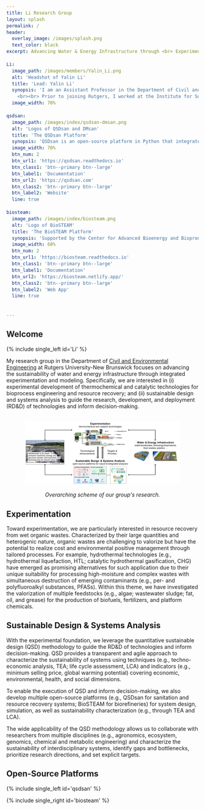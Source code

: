 ```yaml
---
title: Li Research Group
layout: splash
permalink: /
header:
  overlay_image: /images/splash.png
  text_color: black
excerpt: Advancing Water & Energy Infrastructure through <br> Experimentation & Sustainable Design

Li:
  image_path: /images/members/Yalin_Li.png
  alt: 'Headshot of Yalin Li'
  title: 'Lead: Yalin Li'
  synopsis: 'I am an Assistant Professor in the Department of Civil and Environmental Engineering at Rutgers University. I received my B. Eng. from Tongji University, M.S. from the University of Illinois Urbana-Champaign (UIUC), and Ph.D. from Colorado School of Mines, all in Environmental Engineering. During my graduate study, I was a visiting scholar at the Illinois Sustainable Technology Center and National Renewable Energy Laboratory (NREL).
    <br><br> Prior to joining Rutgers, I worked at the Institute for Sustainability, Energy, and Environment (iSEE) and the Center for Advanced Bioenergy and Bioproducts Innovation (CABBI) at UIUC.'
  image_width: 70%

qsdsan:
  image_path: /images/index/qsdsan-dmsan.png
  alt: 'Logos of QSDsan and DMsan'
  title: 'The QSDsan Platform'
  synopsis: 'QSDsan is an open-source platform in Python that integrates system design, process modeling, simulation, TEA, and LCA under uncertainty. Systems developed using QSDsan are deposited in the [EXPOsan](https://github.com/QSD-Group/EXPOsan) (exposition) repository. We also contribute to the development of other open-source tools for water and wastewater treatment, including [WaterTAP](https://watertap.readthedocs.io) funded by the National Alliance for Water Innovation (NAWI). Efforts are also underway to integrate decision-making and optimization capacities (leveraging [DMsan](https://github.com/qsD-Group/DMsan)) as well as to develop interactive education modules.'
  image_width: 70%
  btn_num: 2
  btn_url1: 'https://qsdsan.readthedocs.io'
  btn_class1: 'btn--primary btn--large'
  btn_label1: 'Documentation'
  btn_url2: 'https://qsdsan.com'
  btn_class2: 'btn--primary btn--large'
  btn_label2: 'Website'
  line: true

biosteam:
  image_path: /images/index/biosteam.png
  alt: 'Logo of BioSTEAM'
  title: 'The BioSTEAM Platform'
  synopsis: 'Supported by the Center for Advanced Bioenergy and Bioproducts Innovation ([CABBI](https://cabbi.bio)), BioSTEAM enables the design, simulation, TEA, and LCA of biorefineries under uncertainty. It has been used by researchers across the world to design assess the sustainability of novel feedstocks and emerging bioproducts. Work is also underway to connect BioSTEAM with upstream ecosystem and logistic models to enable dynamic, high-resolution, and spatiotemporally resolved field-to-refinery modeling framework.'
  image_width: 60%
  btn_num: 2
  btn_url1: 'https://biosteam.readthedocs.io'
  btn_class1: 'btn--primary btn--large'
  btn_label1: 'Documentation'
  btn_url2: 'https://biosteam.netlify.app/'
  btn_class2: 'btn--primary btn--large'
  btn_label2: 'Web App'
  line: true


---
```


## Welcome

{% include single_left id='Li' %}

My research group in the Department of [Civil and Environmental Engineering](https://cee.rutgers.edu/) at Rutgers University-New Brunswick focuses on advancing the sustainability of water and energy infrastructure through integrated experimentation and modeling. Specifically, we are interested in (i) experimental development of thermochemical and catalytic technologies for bioprocess engineering and resource recovery; and (ii) sustainable design and systems analysis to guide the research, development, and deployment (RD&D) of technologies and inform decision-making.

<br>

<center> <img src='/images/index/overarching.png' alt='Overarching figure' width='80%' id='image'> </center>

<br>
<center> <i> Overarching scheme of our group's research. </i> </center>

## Experimentation

Toward experimentation, we are particularly interested in resource recovery from wet organic wastes. Characterized by their large quantities and heterogenic nature, organic wastes are challenging to valorize but have the potential to realize cost and environmental positive management through tailored processes. For example, hydrothermal technologies (e.g., hydrothermal liquefaction, HTL; catalytic hydrothermal gasification, CHG) have emerged as promising alternatives for such application due to their unique suitability for processing high-moisture and complex wastes with simultaneous destruction of emerging contaminants (e.g., per- and polyfluoroalkyl substances, PFASs). Within this theme, we have investigated the valorization of multiple feedstocks (e.g., algae; wastewater sludge; fat, oil, and grease) for the production of biofuels, fertilizers, and platform chemicals.


## Sustainable Design & Systems Analysis

With the experimental foundation, we leverage the quantitative sustainable design (QSD) methodology to guide the RD&D of technologies and inform decision-making. QSD provides a transparent and agile approach to characterize the sustainability of systems using techniques (e.g., techno-economic analysis, TEA; life cycle assessment, LCA) and indicators (e.g., minimum selling price, global warming potential) covering economic, environmental, health, and social dimensions. 

To enable the execution of QSD and inform decision-making, we also develop multiple open-source platforms (e.g., QSDsan for sanitation and resource recovery systems; BioSTEAM for biorefineries) for system design, simulation, as well as sustainability characterization (e.g., through TEA and LCA).

The wide applicability of the QSD methodology allows us to collaborate with researchers from multiple disciplines (e.g., agronomics, ecosystem, genomics, chemical and metabolic engineering) and characterize the sustainability of interdisciplinary systems, identify gaps and bottlenecks, prioritize research directions, and set explicit targets.

## Open-Source Platforms

{% include single_left id='qsdsan' %}

{% include single_right id='biosteam' %}


<!-- Old codes for reference

qsdsan:
- image_path: /images/index/qsdsan-dmsan.png
  alt: 'QSDsan and DMsan logos'
  title: 'The QSDsan Platform'
  excerpt: 'QSDsan is an open-source platform in Python that integrates system design, process modeling, simulation, TEA, and LCA under uncertainty. Systems developed using QSDsan are deposited in the [EXPOsan](https://github.com/QSD-Group/EXPOsan) (exposition) repository. We also contribute to the development of other open-source tools for water and wastewater treatment, including [WaterTAP](https://watertap.readthedocs.io) funded by the National Alliance for Water Innovation (NAWI). Efforts are also underway to integrate decision-making and optimization capacities (leveraging [DMsan](https://github.com/qsD-Group/DMsan)) as well as to develop interactive education modules.'
  url: 'https://qsdsan.com'
  btn_label: 'Learn More'
  btn_class: 'btn--primary'


biosteam:
- image_path: /images/index/biosteam.png
  alt: 'BioSTEAM logo'
  title: 'The BioSTEAM Platform'
  excerpt: 'Supported by the Center for Advanced Bioenergy and Bioproducts Innovation (CABBI), BioSTEAM enables the design, simulation, TEA, and LCA of biorefineries under uncertainty. It has been used by researchers across the world to design assess the sustainability of novel feedstocks and emerging bioproducts. Work is also underway to connect BioSTEAM with upstream ecosystem and logistic models to enable dynamic, high-resolution, and spatiotemporally resolved field-to-refinery modeling framework.'
  url: 'https://biosteam.readthedocs.io'
  btn_label: 'Learn More'
  btn_class: 'btn--primary'


{% include feature_row id='biosteam' type='left' %}

-->

